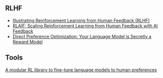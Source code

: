 ## RLHF
- [Illustrating Reinforcement Learning from Human Feedback (RLHF)](https://huggingface.co/blog/rlhf)
- [RLAIF: Scaling Reinforcement Learning from Human Feedback with AI Feedback](https://arxiv.org/pdf/2309.00267.pdf)
- [Direct Preference Optimization: Your Language Model is Secretly a Reward Model](https://arxiv.org/abs/2305.18290)

## Tools
[A modular RL library to fine-tune language models to human preferences](https://github.com/allenai/RL4LMs)
